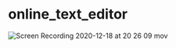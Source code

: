 # online_text_editor

![Screen Recording 2020-12-18 at 20 26 09 mov](https://user-images.githubusercontent.com/19848415/102609812-741a7b80-416f-11eb-8dff-d47e1e8a72da.gif)
